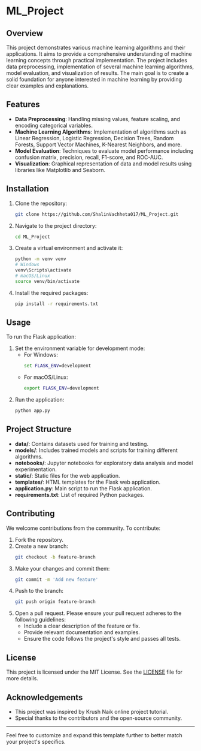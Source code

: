 
# ML_Project

## Overview
This project demonstrates various machine learning algorithms and their applications. It aims to provide a comprehensive understanding of machine learning concepts through practical implementation. The project includes data preprocessing, implementation of several machine learning algorithms, model evaluation, and visualization of results. The main goal is to create a solid foundation for anyone interested in machine learning by providing clear examples and explanations.

## Features
- **Data Preprocessing**: Handling missing values, feature scaling, and encoding categorical variables.
- **Machine Learning Algorithms**: Implementation of algorithms such as Linear Regression, Logistic Regression, Decision Trees, Random Forests, Support Vector Machines, K-Nearest Neighbors, and more.
- **Model Evaluation**: Techniques to evaluate model performance including confusion matrix, precision, recall, F1-score, and ROC-AUC.
- **Visualization**: Graphical representation of data and model results using libraries like Matplotlib and Seaborn.

## Installation
1. Clone the repository:
   ```bash
   git clone https://github.com/ShalinVachheta017/ML_Project.git
   ```
2. Navigate to the project directory:
   ```bash
   cd ML_Project
   ```
3. Create a virtual environment and activate it:
   ```bash
   python -m venv venv
   # Windows
   venv\Scripts\activate
   # macOS/Linux
   source venv/bin/activate
   ```
4. Install the required packages:
   ```bash
   pip install -r requirements.txt
   ```

## Usage
To run the Flask application:
1. Set the environment variable for development mode:
   - For Windows:
     ```cmd
     set FLASK_ENV=development
     ```
   - For macOS/Linux:
     ```bash
     export FLASK_ENV=development
     ```
2. Run the application:
   ```bash
   python app.py
   ```

## Project Structure
- **data/**: Contains datasets used for training and testing.
- **models/**: Includes trained models and scripts for training different algorithms.
- **notebooks/**: Jupyter notebooks for exploratory data analysis and model experimentation.
- **static/**: Static files for the web application.
- **templates/**: HTML templates for the Flask web application.
- **application.py**: Main script to run the Flask application.
- **requirements.txt**: List of required Python packages.

## Contributing
We welcome contributions from the community. To contribute:
1. Fork the repository.
2. Create a new branch:
   ```bash
   git checkout -b feature-branch
   ```
3. Make your changes and commit them:
   ```bash
   git commit -m 'Add new feature'
   ```
4. Push to the branch:
   ```bash
   git push origin feature-branch
   ```
5. Open a pull request. Please ensure your pull request adheres to the following guidelines:
   - Include a clear description of the feature or fix.
   - Provide relevant documentation and examples.
   - Ensure the code follows the project's style and passes all tests.

## License
This project is licensed under the MIT License. See the [LICENSE](LICENSE) file for more details.

## Acknowledgements
- This project was inspired by Krush Naik online project tutorial.
- Special thanks to the contributors and the open-source community.

---

Feel free to customize and expand this template further to better match your project's specifics.
